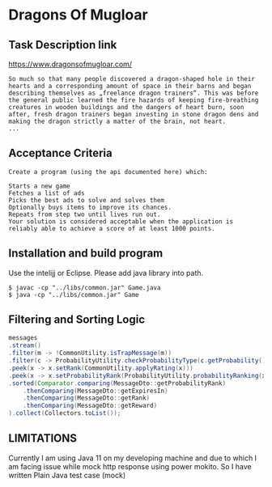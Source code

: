 # Dragons Of Mugloar

## Task Description link 
https://www.dragonsofmugloar.com/
```
So much so that many people discovered a dragon-shaped hole in their hearts and a corresponding amount of space in their barns and began describing themselves as „freelance dragon trainers“. This was before the general public learned the fire hazards of keeping fire-breathing creatures in wooden buildings and the dangers of heart burn, soon after, fresh dragon trainers began investing in stone dragon dens and making the dragon strictly a matter of the brain, not heart.
...
```

## Acceptance Criteria
```
Create a program (using the api documented here) which:

Starts a new game
Fetches a list of ads
Picks the best ads to solve and solves them
Optionally buys items to improve its chances.
Repeats from step two until lives run out.
Your solution is considered acceptable when the application is reliably able to achieve a score of at least 1000 points.
```

## Installation and build program

Use the intelijj or Eclipse. Please add java library into path.

``` Required Java 
$ javac -cp "../libs/common.jar" Game.java 
$ java -cp "../libs/common.jar" Game
```

## Filtering and Sorting Logic

```Java
messages
.stream()
.filter(m -> !CommonUtility.isTrapMessage(m))
.filter(c -> ProbabilityUtility.checkProbabilityType(c.getProbability()) != ProbabilityType.IGNORE)
.peek(x -> x.setRank(CommonUtility.applyRating(x)))
.peek(x -> x.setProbabilityRank(ProbabilityUtility.probabilityRanking(x.getProbability())))
.sorted(Comparator.comparing(MessageDto::getProbabilityRank)
    .thenComparing(MessageDto::getExpiresIn)
    .thenComparing(MessageDto::getRank)
    .thenComparing(MessageDto::getReward)
).collect(Collectors.toList());
```

## LIMITATIONS

Currently I am using Java 11 on my developing machine and due to which I am facing issue while mock http response using power mokito. So I have written Plain Java test case (mock)

